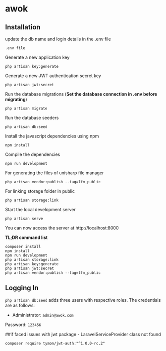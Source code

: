 # awok

## Installation

update the db name and login details in the .env file

    .env file

Generate a new application key

    php artisan key:generate

Generate a new JWT authentication secret key

    php artisan jwt:secret

Run the database migrations (**Set the database connection in .env before migrating**)

    php artisan migrate

Run the database seeders

    php artisan db:seed

Install the javascript dependencies using npm

    npm install

Compile the dependencies

    npm run development

For generating the files of unisharp file manager

    php artisan vendor:publish --tag=lfm_public

For linking storage folder in public
    
    php artisan storage:link

Start the local development server

    php artisan serve



You can now access the server at http://localhost:8000

**TL;DR command list**

    composer install
    npm install
    npm run development
    php artisan storage:link
    php artisan key:generate
    php artisan jwt:secret
    php artisan vendor:publish --tag=lfm_public

## Logging In

`php artisan db:seed` adds three users with respective roles. The credentials are as follows:

* Administrator: `admin@awok.com`

Password: `123456`

##if faced issues with jwt package - LaravelServiceProvider class not found

`composer require tymon/jwt-auth:"^1.0.0-rc.2"`
